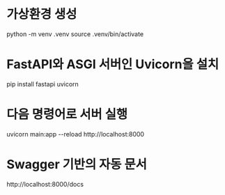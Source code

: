 # 가상환경 생성
python -m venv .venv
source .venv/bin/activate

# FastAPI와 ASGI 서버인 Uvicorn을 설치
pip install fastapi uvicorn

# 다음 명령어로 서버 실행
uvicorn main:app --reload
http://localhost:8000

# Swagger 기반의 자동 문서
http://localhost:8000/docs